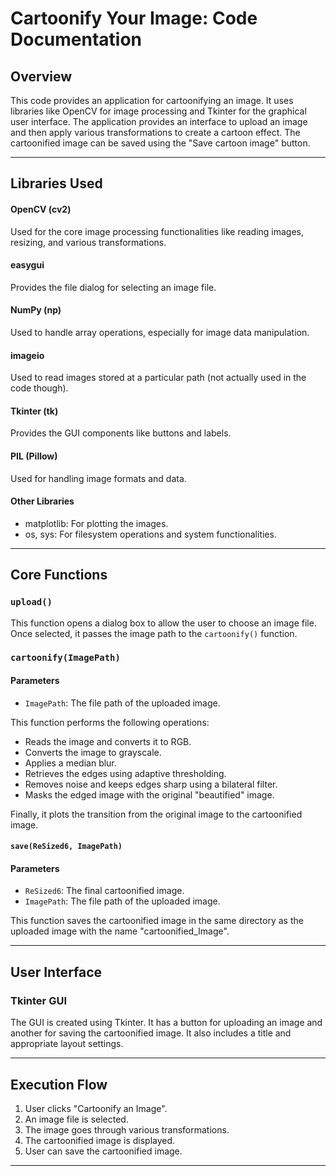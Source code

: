 # Cartoonify Your Image: Code Documentation

## Overview
This code provides an application for cartoonifying an image. It uses libraries like OpenCV for image processing and Tkinter for the graphical user interface. The application provides an interface to upload an image and then apply various transformations to create a cartoon effect. The cartoonified image can be saved using the "Save cartoon image" button.

---

## Libraries Used

#### OpenCV (cv2)
Used for the core image processing functionalities like reading images, resizing, and various transformations.

#### easygui
Provides the file dialog for selecting an image file.

#### NumPy (np)
Used to handle array operations, especially for image data manipulation.

#### imageio
Used to read images stored at a particular path (not actually used in the code though).

#### Tkinter (tk)
Provides the GUI components like buttons and labels.

#### PIL (Pillow)
Used for handling image formats and data.

#### Other Libraries
- matplotlib: For plotting the images.
- os, sys: For filesystem operations and system functionalities.

---

## Core Functions

### `upload()`
This function opens a dialog box to allow the user to choose an image file. Once selected, it passes the image path to the `cartoonify()` function.

### `cartoonify(ImagePath)`
#### Parameters
- `ImagePath`: The file path of the uploaded image.
  
This function performs the following operations:

- Reads the image and converts it to RGB.
- Converts the image to grayscale.
- Applies a median blur.
- Retrieves the edges using adaptive thresholding.
- Removes noise and keeps edges sharp using a bilateral filter.
- Masks the edged image with the original "beautified" image.

Finally, it plots the transition from the original image to the cartoonified image.

#### `save(ReSized6, ImagePath)`
#### Parameters
- `ReSized6`: The final cartoonified image.
- `ImagePath`: The file path of the uploaded image.

This function saves the cartoonified image in the same directory as the uploaded image with the name "cartoonified_Image".

---

## User Interface

### Tkinter GUI
The GUI is created using Tkinter. It has a button for uploading an image and another for saving the cartoonified image. It also includes a title and appropriate layout settings.

---

## Execution Flow
1. User clicks "Cartoonify an Image".
2. An image file is selected.
3. The image goes through various transformations.
4. The cartoonified image is displayed.
5. User can save the cartoonified image.

---
